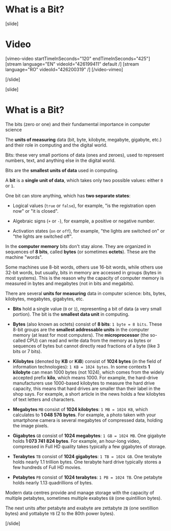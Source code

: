 # What is a Bit?

[slide]
# Video

[vimeo-video startTimeInSeconds="120" endTimeInSeconds="425"]
[stream language="EN" videoId="426199411" default /]
[stream language="RO" videoId="426200319"  /]
[/video-vimeo]

[/slide]

[slide]
# What is a Bit?

The bits (zero or one) and their fundamental importance in computer science

The **units of measuring** data (bit, byte, kilobyte, megabyte, gigabyte, etc.) and their role in computing and the digital world.

Bits: these very small portions of data (ones and zeroes), used to represent numbers, text, and anything else in the digital world.

Bits are the **smallest units of data** used in computing.

A **bit** is a **single unit of data**, which takes only two possible values: either `0` or `1`.

One bit can store anything, which has **two separate states**:

- Logical values (`true` or `false`), for example, "is the registration open now" or "it is closed".

- Algebraic signs (`+` or `-`), for example, a positive or negative number.

- Activation states (`on` or `off`), for example, "the lights are switched on" or "the lights are switched off".

In the **computer memory** bits don't stay alone. They are organized in sequences of **8 bits**, called **bytes** (or sometimes **octets**). These are the machine "words". 

Some machines use 8-bit words, others use 16-bit words, while others use 32-bit words, but usually, bits in memory are accessed in groups (bytes in most systems). 
This is the reason why the capacity of computer memory is measured in bytes and megabytes (not in bits and megabits).

There are several **units for measuring** data in computer science: bits, bytes, kilobytes, megabytes, gigabytes, etc.

- **Bits** hold a single value (`0` or `1`), representing a bit of data (a very small portion). The bit is the **smallest data unit** in computing.

- **Bytes** (also known as octets) consist of **8 bits**: `1 byte = 8 bits`. These 8-bit groups are the **smallest addressable units** in the computer memory (at least for most computers). The **microprocessor** (the so-called CPU) can read and write data from the memory as bytes or sequences of bytes but cannot directly read fractions of a byte (like 3 bits or 7 bits).

- **Kilobytes** (denoted by **KB** or **KiB**) consist of **1024 bytes** (in the field of information technologies): `1 KB = 1024 bytes`. In some contexts **1 kilobyte** can mean 1000 bytes (not 1024), which comes from the widely accepted prefix **kilo**, which means 1000. For example, the hard-drive manufacturers use 1000-based kilobytes to measure the hard drive capacity, this means that hard drives are smaller than their label in the shop says. For example, a short article in the news holds a few kilobytes of text letters and characters.

- **Megabytes** `MB` consist of **1024 kilobytes**: `1 MB = 1024 KB`, which calculates to **1 048 576 bytes**. For example, a photo taken with your smartphone camera is several megabytes of compressed data, holding the image pixels. 

- **Gigabytes** `GB` consist of **1024 megabytes**: `1 GB = 1024 MB`. One gigabyte holds **1 073 741 824 bytes**. For example, an hour-long video, compressed in Full HD quality takes typically a few gigabytes of storage. 

- **Terabytes** `TB` consist of **1024 gigabytes**: `1 TB = 1024 GB`. One terabyte holds nearly 1.1 trillion bytes. One terabyte hard drive typically stores a few hundreds of Full HD movies.

- **Petabytes** `PB` consist of **1024 terabytes**: `1 PB = 1024 TB`. One petabyte holds nearly 1.13 quadrillions of bytes.

Modern data centres provide and manage storage with the capacity of multiple petabytes, sometimes multiple exabytes `EB` (one quintillion bytes).

The next units after petabyte and exabyte are zettabyte `ZB` (one sextillion bytes) and yottabyte `YB` (2 to the 80th power bytes).


[/slide]